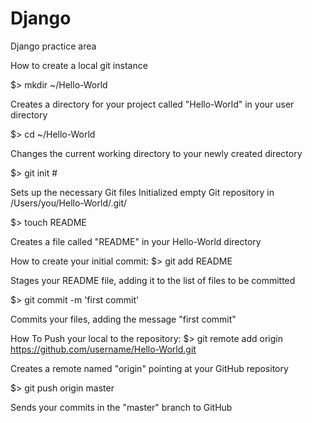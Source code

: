 Django
======

Django practice area

How to create a local git instance

$> mkdir ~/Hello-World 

Creates a directory for your project called "Hello-World" in your user directory

$> cd ~/Hello-World

Changes the current working directory to your newly created directory

$> git init #

Sets up the necessary Git files
Initialized empty Git repository in /Users/you/Hello-World/.git/

$> touch README

Creates a file called "README" in your Hello-World directory

How to create your initial commit:
$> git add README

Stages your README file, adding it to the list of files to be committed

$> git commit -m 'first commit'

Commits your files, adding the message "first commit"

How To Push your local to the repository:
$> git remote add origin https://github.com/username/Hello-World.git

Creates a remote named "origin" pointing at your GitHub repository

$> git push origin master

Sends your commits in the "master" branch to GitHub
